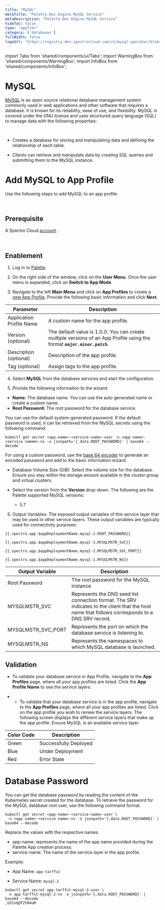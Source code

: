 ```yaml
---
title: "MySQL"
metaTitle: "Palette Dev Engine MySQL Service"
metaDescription: "Palette Dev Engine MySQL Service"
hideToC: false
type: "appTier"
category: ['databases']
fullWidth: false
logoUrl: "https://registry.dev.spectrocloud.com/v1/mysql-operator/blobs/sha256:2d59bc428916752528280eac03330d712164163e2f3c476409f5c25d8a7c2778?type=image/png"
---
```


import Tabs from 'shared/components/ui/Tabs';
import WarningBox from 'shared/components/WarningBox';
import InfoBox from 'shared/components/InfoBox';


# MySQL

[MySQL](https://www.mysql.com/) is an open-source relational database management system commonly used in web applications and other software that requires a database. It is known for its reliability, ease of use, and flexibility. MySQL is covered under the GNU license and uses structured query language (SQL) to manage data with the following properties:

<br />

* Creates a database for storing and manipulating data and defining the relationship of each table.


* Clients can retrieve and manipulate data by creating SQL queries and submitting them to the MySQL instance.


# Add MySQL to App Profile

Use the following steps to add MySQL to an app profile.

<br />

## Prerequisite

A Spectro Cloud [account](https://www.spectrocloud.com/get-started/).

<br />

## Enablement

1. Log in to [Palette](console.spectrocloud.com).


2. On the right side of the window, click on the **User Menu**. Once the user menu is expanded, click on **Switch to App Mode**.


3. Navigate to the left **Main Menu** and click on **App Profiles** to create a [new App Profile](/devx/app-profile/create-app-profile/). Provide the following basic information and click **Next**.

|    **Parameter**            | **Description** |
|-----------------------------|-----------------|
|Application Profile Name     | A custom name for the app profile.|
|Version (optional)           | The default value is 1.0.0. You can create multiple versions of an App Profile using the format **`major.minor.patch`**.|
|Description (optional)       | Description of the app profile.| 
|Tag (optional)               | Assign tags to the app profile.|
 

4. Select **MySQL** from the database services and start the configuration.
  

5. Provide the following information to the wizard:
  * **Name:** The database name. You can use the auto generated name or create a custom name.
  * **Root Password:** The root password for the database service.

<InfoBox>

You can use the default system-generated password. If the default password is used, it can be retrieved from the MySQL secrets using the following command:

```
kubectl get secret <app-name>-<service-name>-user -n <app name>-<service namem>-ns -o jsonpath='{.data.ROOT_PASSWORD}' | base64 --decode
```

For using a custom password, use the [base 64 encoder](https://www.base64encode.org/) to generate an encoded password and add to the basic information wizard. 
</InfoBox>

  * Database Volume Size (GiB): Select the volume size for the database. Ensure you stay within the storage amount available in the cluster group and virtual clusters.

  * Select the version from the **Version** drop-down. The following are the Palette supported MySQL versions:

    * 5.7

6. Output Variables: The exposed output variables of this service layer that may be used in other service layers. These output variables are typically used for connectivity purposes:

```
{{.spectro.app.$appDeploymentName.mysql-1.ROOT_PASSWORD}}
```
```
{{.spectro.app.$appDeploymentName.mysql-1.MYSQLMSTR_SVC}}
```
```
{{.spectro.app.$appDeploymentName.mysql-1.MYSQLMSTR_SVC_PORT}}
```
```
{{.spectro.app.$appDeploymentName.mysql-1.MYSQLMSTR_NS}}
```

|**Output Variable**|**Description**|
|---------------|-----------|
|Root Password|The root password for the  MySQL instance|
|MYSQLMSTR_SVC|Represents the DNS seed list connection format. The SRV indicates to the client that the host name that follows corresponds to a DNS SRV record.|
|MYSQLMSTR_SVC_PORT|Represents the port on which the database service is listening to.|
|MYSQLMSTR_NS|Represents the namespaces to which MySQL database is launched.|

## Validation

* To validate your database service in App Profile, navigate to the **App Profiles** page, where all your app profiles are listed. Click the **App Profile Name** to see the service layers.


* * To validate that your database service is in the app profile, navigate to the **App Profiles** page, where all your app profiles are listed. Click on the app profile you wish to review the service layers. The following screen displays the different service layers that make up the app profile. Ensure MySQL is an available service layer.

|**Color Code**| **Description**|
|--------------|--------------|
|Green| Successfully Deployed|
|Blue | Under Deployment|
|Red  | Error State|


# Database Password

You can get the database password by reading the content of the Kubernetes secret created for the database. To retrieve the password for the MySQL database root user, use the following command format. 

```
kubectl get secret <app-name>-<service-name>-user \
 -n <app name>-<service name>-ns -o jsonpath='{.data.ROOT_PASSWORD}' | base64 --decode
```

Replace the values with the respective names.

  * app-name: represents the name of the  app name provided during the Palette App creation process.
  * service-name: The name of the service layer in the app profile.

Example: 

- App Name: `app-tarfful`

- Service Name: `mysql-2`


```
kubectl get secret app-tarfful-mysql-2-user \
 -n app-tarfful-mysql-2-ns -o jsonpath='{.data.ROOT_PASSWORD}' | base64 --decode
,U31nQ@T2tN4uM
```